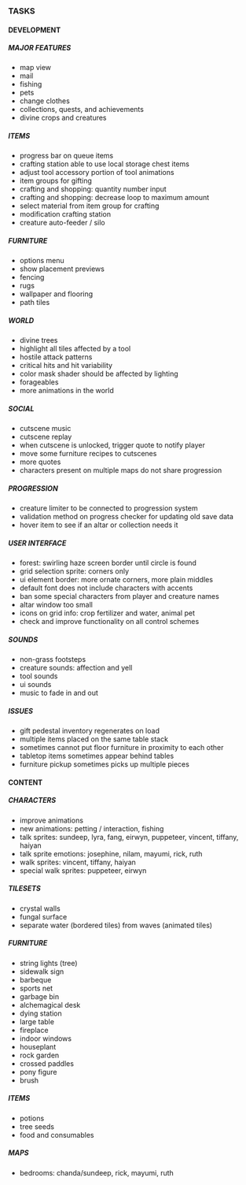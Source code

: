 ### TASKS

#### DEVELOPMENT

##### MAJOR FEATURES

* map view
* mail
* fishing
* pets
* change clothes
* collections, quests, and achievements
* divine crops and creatures

##### ITEMS

* progress bar on queue items
* crafting station able to use local storage chest items
* adjust tool accessory portion of tool animations
* item groups for gifting
* crafting and shopping: quantity number input
* crafting and shopping: decrease loop to maximum amount
* select material from item group for crafting
* modification crafting station
* creature auto-feeder / silo

##### FURNITURE

* options menu
* show placement previews
* fencing
* rugs
* wallpaper and flooring
* path tiles

##### WORLD

* divine trees
* highlight all tiles affected by a tool
* hostile attack patterns
* critical hits and hit variability
* color mask shader should be affected by lighting
* forageables
* more animations in the world

##### SOCIAL

* cutscene music
* cutscene replay
* when cutscene is unlocked, trigger quote to notify player
* move some furniture recipes to cutscenes
* more quotes
* characters present on multiple maps do not share progression

##### PROGRESSION

* creature limiter to be connected to progression system
* validation method on progress checker for updating old save data
* hover item to see if an altar or collection needs it

##### USER INTERFACE

* forest: swirling haze screen border until circle is found
* grid selection sprite: corners only
* ui element border: more ornate corners, more plain middles
* default font does not include characters with accents
* ban some special characters from player and creature names
* altar window too small
* icons on grid info: crop fertilizer and water, animal pet
* check and improve functionality on all control schemes

##### SOUNDS

* non-grass footsteps
* creature sounds: affection and yell
* tool sounds
* ui sounds
* music to fade in and out

##### ISSUES

* gift pedestal inventory regenerates on load
* multiple items placed on the same table stack
* sometimes cannot put floor furniture in proximity to each other
* tabletop items sometimes appear behind tables
* furniture pickup sometimes picks up multiple pieces

#### CONTENT

##### CHARACTERS

* improve animations
* new animations: petting / interaction, fishing
* talk sprites: sundeep, lyra, fang, eirwyn, puppeteer, vincent, tiffany, haiyan
* talk sprite emotions: josephine, nilam, mayumi, rick, ruth
* walk sprites: vincent, tiffany, haiyan
* special walk sprites: puppeteer, eirwyn

##### TILESETS

* crystal walls
* fungal surface
* separate water (bordered tiles) from waves (animated tiles)

##### FURNITURE

* string lights (tree)
* sidewalk sign
* barbeque
* sports net
* garbage bin
* alchemagical desk
* dying station
* large table
* fireplace
* indoor windows
* houseplant
* rock garden
* crossed paddles
* pony figure
* brush

##### ITEMS

* potions
* tree seeds
* food and consumables

##### MAPS

* bedrooms: chanda/sundeep, rick, mayumi, ruth